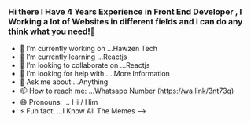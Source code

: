 ### Hi there I Have 4 Years Experience in Front End Developer , I Working a lot of Websites in different fields and i can do any think what you need!👋

- 🔭 I’m currently working on ...Hawzen Tech
- 🌱 I’m currently learning ...Reactjs
- 👯 I’m looking to collaborate on ...Reactjs
- 🤔 I’m looking for help with ... More Information
- 💬 Ask me about ...Anything
- 📫 How to reach me: ...Whatsapp Number (https://wa.link/3nt73q)
- 😄 Pronouns: ... Hi / Him
- ⚡ Fun fact: ...I Know All The Memes
-->
